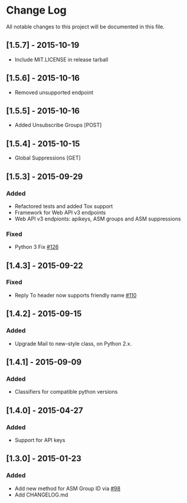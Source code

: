 # Change Log
All notable changes to this project will be documented in this file.

## [1.5.7] - 2015-10-19 ##
- Include MIT.LICENSE in release tarball

## [1.5.6] - 2015-10-16 ##
- Removed unsupported endpoint

## [1.5.5] - 2015-10-16 ##
- Added Unsubscribe Groups [POST]

## [1.5.4] - 2015-10-15 ##

- Global Suppressions [GET]

## [1.5.3] - 2015-09-29 ##

### Added
- Refactored tests and added Tox support
- Framework for Web API v3 endpoints
- Web API v3 endpionts: apikeys, ASM groups and ASM suppressions

### Fixed 
- Python 3 Fix [#126](https://github.com/sendgrid/sendgrid-python/issues/126)

## [1.4.3] - 2015-09-22
### Fixed
- Reply To header now supports friendly name [#110](https://github.com/sendgrid/sendgrid-python/issues/110)

## [1.4.2] - 2015-09-15
### Added
- Upgrade Mail to new-style class, on Python 2.x.

## [1.4.1] - 2015-09-09
### Added
- Classifiers for compatible python versions

## [1.4.0] - 2015-04-27
### Added
- Support for API keys

## [1.3.0] - 2015-01-23
### Added
- Add new method for ASM Group ID via [#98](https://github.com/sendgrid/sendgrid-python/pull/98)
- Add CHANGELOG.md
